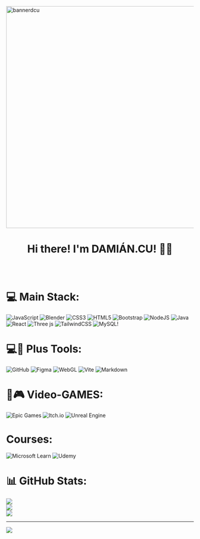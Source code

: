 <img align="center" width="597" alt="bannerdcu" src="https://github.com/user-attachments/assets/48e105af-2e97-4528-bb2c-ae2496724bf5" />
<div align="center">
  <h1 align="center"> Hi there! I'm DAMIÁN.CU! 🚜🌳</h1>
</div>
<br>
<br>

# 💻 Main Stack:
![JavaScript](https://img.shields.io/badge/javascript-%23323330.svg?style=for-the-badge&logo=javascript&logoColor=%23F7DF1E) ![Blender](https://img.shields.io/badge/blender-%23F5792A.svg?style=for-the-badge&logo=blender&logoColor=white) ![CSS3](https://img.shields.io/badge/css3-%231572B6.svg?style=for-the-badge&logo=css3&logoColor=white) ![HTML5](https://img.shields.io/badge/html5-%23E34F26.svg?style=for-the-badge&logo=html5&logoColor=white)   ![Bootstrap](https://img.shields.io/badge/bootstrap-%238511FA.svg?style=for-the-badge&logo=bootstrap&logoColor=white) ![NodeJS](https://img.shields.io/badge/node.js-6DA55F?style=for-the-badge&logo=node.js&logoColor=white) ![Java](https://img.shields.io/badge/java-%23ED8B00.svg?style=for-the-badge&logo=openjdk&logoColor=white) ![React](https://img.shields.io/badge/react-%2320232a.svg?style=for-the-badge&logo=react&logoColor=%2361DAFB) ![Three js](https://img.shields.io/badge/threejs-black?style=for-the-badge&logo=three.js&logoColor=white) ![TailwindCSS](https://img.shields.io/badge/tailwindcss-%2338B2AC.svg?style=for-the-badge&logo=tailwind-css&logoColor=white) ![MySQL](https://img.shields.io/badge/mysql-4479A1.svg?style=for-the-badge&logo=mysql&logoColor=white)! 



# 💻🔧 Plus Tools: 
![GitHub](https://img.shields.io/badge/github-%23121011.svg?style=for-the-badge&logo=github&logoColor=white) 
![Figma](https://img.shields.io/badge/figma-%23F24E1E.svg?style=for-the-badge&logo=figma&logoColor=white) 
![WebGL](https://img.shields.io/badge/WebGL-990000?logo=webgl&logoColor=white&style=for-the-badge)
![Vite](https://img.shields.io/badge/vite-%23646CFF.svg?style=for-the-badge&logo=vite&logoColor=white)
![Markdown](https://img.shields.io/badge/markdown-%23000000.svg?style=for-the-badge&logo=markdown&logoColor=white)



# 👾🎮 Video-GAMES:
![Epic Games](https://img.shields.io/badge/epicgames-%23313131.svg?style=for-the-badge&logo=epicgames&logoColor=white) 
![Itch.io](https://img.shields.io/badge/Itch-%23FF0B34.svg?style=for-the-badge&logo=Itch.io&logoColor=white) 
![Unreal Engine](https://img.shields.io/badge/unrealengine-%23313131.svg?style=for-the-badge&logo=unrealengine&logoColor=white)


# Courses:
![Microsoft Learn](https://img.shields.io/badge/Microsoft_Learn-258ffa?style=for-the-badge&logo=microsoft&logoColor=white) 
![Udemy](https://img.shields.io/badge/Udemy-A435F0?style=for-the-badge&logo=Udemy&logoColor=white)


# 📊 GitHub Stats:
![](https://github-readme-stats.vercel.app/api?username=DamianCU&theme=neon&hide_border=false&include_all_commits=true&count_private=true)<br/>
![](https://github-readme-streak-stats.herokuapp.com/?user=DamianCU&theme=neon&hide_border=false)<br/>
![](https://github-readme-stats.vercel.app/api/top-langs/?username=DamianCU&theme=neon&hide_border=false&include_all_commits=true&count_private=true&layout=compact)

---
[![](https://visitcount.itsvg.in/api?id=DamianCU&icon=6&color=0)](https://visitcount.itsvg.in)

<!-- Proudly created with GPRM ( https://gprm.itsvg.in ) -->
